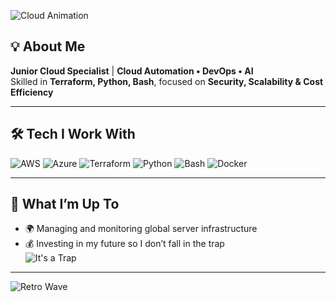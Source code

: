 ![Cloud Animation](https://media.giphy.com/media/v1.Y2lkPTc5MGI3NjExdTNvbTV1dG1rb2lyeWw3ZWx6M2syczh4ZDBld2djcGl3YzZ6dnhqNCZlcD12MV9naWZzX3NlYXJjaCZjdD1n/qgQUggAC3Pfv687qPC/giphy.gif)  

## 💡 About Me
**Junior Cloud Specialist** | **Cloud Automation • DevOps • AI**  
Skilled in **Terraform, Python, Bash**, focused on **Security, Scalability & Cost Efficiency**  

---

## 🛠️ Tech I Work With
![AWS](https://img.shields.io/badge/AWS-%23FF9900.svg?logo=amazon-aws&logoColor=white)
![Azure](https://img.shields.io/badge/Azure-%230072C6.svg?logo=microsoft-azure&logoColor=white)
![Terraform](https://img.shields.io/badge/Terraform-%235835CC.svg?logo=terraform&logoColor=white)
![Python](https://img.shields.io/badge/Python-%233776AB.svg?logo=python&logoColor=white)
![Bash](https://img.shields.io/badge/Bash-%234EAA25.svg?logo=gnu-bash&logoColor=white)
![Docker](https://img.shields.io/badge/Docker-%232496ED.svg?logo=docker&logoColor=white)

---

## 🌱 What I’m Up To
- 🌍 Managing and monitoring global server infrastructure  
- 💰 Investing in my future so I don’t fall in the trap  
![It's a Trap](https://media.giphy.com/media/v1.Y2lkPTc5MGI3NjExeDk4ZmhsdDc3cXlycWxyZXBwaG5wa3Z4ZWF1NjhrNWp2cnVrczU2NyZlcD12MV9naWZzX3NlYXJjaCZjdD1n/12XMGIWtrHBl5e/giphy.gif)

---

![Retro Wave](https://media.giphy.com/media/v1.Y2lkPTc5MGI3NjExbHhrcWQ1d2JzaDk0ZjU2Y3lwYmNhNnoxN3hvb3l2bDRhNTVzaDUyNiZlcD12MV9naWZzX3NlYXJjaCZjdD1n/3o7aD4aQ4sUHGQltKM/giphy.gif)
